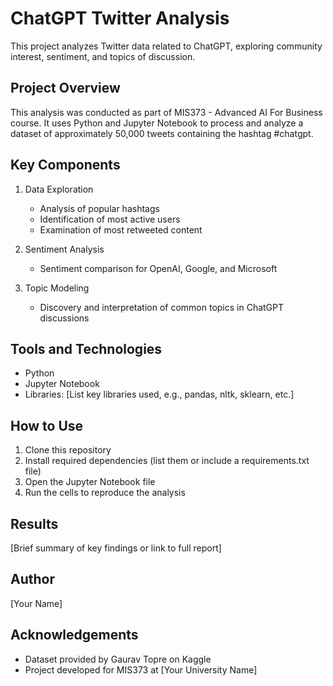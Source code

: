 # ChatGPT Twitter Analysis

This project analyzes Twitter data related to ChatGPT, exploring community interest, sentiment, and topics of discussion.

## Project Overview

This analysis was conducted as part of MIS373 - Advanced AI For Business course. It uses Python and Jupyter Notebook to process and analyze a dataset of approximately 50,000 tweets containing the hashtag #chatgpt.

## Key Components

1. Data Exploration
   - Analysis of popular hashtags
   - Identification of most active users
   - Examination of most retweeted content

2. Sentiment Analysis
   - Sentiment comparison for OpenAI, Google, and Microsoft

3. Topic Modeling
   - Discovery and interpretation of common topics in ChatGPT discussions

## Tools and Technologies

- Python
- Jupyter Notebook
- Libraries: [List key libraries used, e.g., pandas, nltk, sklearn, etc.]

## How to Use

1. Clone this repository
2. Install required dependencies (list them or include a requirements.txt file)
3. Open the Jupyter Notebook file
4. Run the cells to reproduce the analysis

## Results

[Brief summary of key findings or link to full report]

## Author

[Your Name]

## Acknowledgements

- Dataset provided by Gaurav Topre on Kaggle
- Project developed for MIS373 at [Your University Name]
